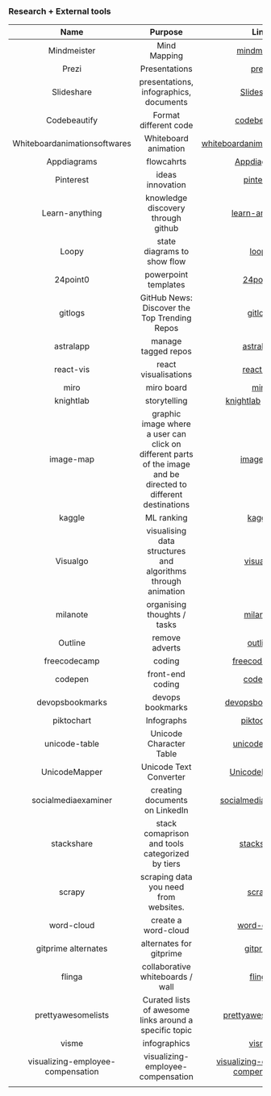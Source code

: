 ### Research + External tools
| Name	|  Purpose 	| Link |
|:-:  |:-:  |:-:|
| Mindmeister | Mind Mapping | [mindmeister](https://www.mindmeister.com/#all) |
| Prezi | Presentations | [prezi](https://prezi.com/dashboard/next/#/videos) |
| Slideshare | presentations, infographics, documents | [Slideshare](https://www.slideshare.net/explore) |
| Codebeautify | Format different code | [codebeautify](https://codebeautify.org/) |
| Whiteboardanimationsoftwares | Whiteboard animation | [whiteboardanimationsoftwares](https://whiteboardanimationsoftwares.com/) |
| Appdiagrams | flowcahrts | [Appdiagrams](https://app.diagrams.net/) |
| Pinterest  | ideas innovation | [pinterest](https://www.pinterest.com.au/ralucastavros/boards/) |
| Learn-anything | knowledge discovery through github  | [learn-anything](https://learn-anything.xyz/) |
| Loopy  | state diagrams to show flow  | [loopy](https://ncase.me/loopy/v1/) |
| 24point0  | powerpoint templates | [24point0](https://www.24point0.com/ppt-shop/raci-matrix-powerpoint-template) |
| gitlogs | GitHub News: Discover the Top Trending Repos | [gitlogs](https://www.gitlogs.com/) |
| astralapp | manage tagged repos | [astralapp](https://app.astralapp.com/) |
| react-vis  | react visualisations | [react-vis](http://uber.github.io/react-vis/#/examples/showcases/misc) |
| miro | miro board | [miro](https://miro.com/login/) |
| knightlab | storytelling | [knightlab](https://knightlab.northwestern.edu/projects/) [example](https://cdn.knightlab.com/libs/timeline3/latest/embed/index.html?source=1JBjVK3qm-geGXRVSH9_bHmIPvteLHiAq80vuLiA493c&font=Default&lang=en&initial_zoom=2&height=650)|
| image-map | graphic image where a user can click on different parts of the image and be directed to different destinations | [imagemap](https://www.image-map.net/) |
| kaggle | ML ranking | [kaggle](https://www.kaggle.com/) |
| Visualgo | visualising data structures and algorithms through animation | [visualgo](https://visualgo.net/en) |
| milanote | organising thoughts / tasks | [milanote](https://app.milanote.com/1DZBMs11ZuiWvj/adys-main-board) |
| Outline  | remove adverts  | [outline](https://www.outline.com/) |
| freecodecamp | coding | [freecodecamp](https://www.freecodecamp.org/learn/) |
| codepen | front-end coding | [codepen](https://codepen.io/) |
| devopsbookmarks | devops bookmarks | [devopsbookmarks](http://www.devopsbookmarks.com/virt) |
| piktochart  | Infographs | [piktochart](https://create.piktochart.com/dashboard) |
| unicode-table | Unicode Character Table | [unicode-table](https://unicode-table.com/en/) |
| UnicodeMapper | Unicode Text Converter | [UnicodeMapper](http://slothsoft.net/UnicodeMapper/) |
| socialmediaexaminer | creating documents on LinkedIn | [socialmediaexaminer](https://www.socialmediaexaminer.com/how-to-share-documents-linkedin-posts-marketing-tips/) |
| stackshare  | stack comaprison and tools categorized by tiers | [stackshare](https://stackshare.io/categories) |
| scrapy | scraping data you need from websites. | [scrapy](https://scrapy.org/) |
| word-cloud | create a word-cloud | [word-cloud](https://worditout.com/word-cloud/create) |
| gitprime alternates | alternates for gitprime | [gitprime](https://www.producthunt.com/alternatives/gitprime) |
| flinga | collaborative whiteboards / wall | [flinga](https://flinga.fi/tools) |
| prettyawesomelists | Curated lists of awesome links around a specific topic | [prettyawesomelists](https://www.prettyawesomelists.com/) |
| visme | infographics | [visme](https://dashboard.visme.co/login#/infographics) |
| visualizing-employee-compensation | visualizing-employee-compensation | [visualizing-employee-compensation](https://www.grayscalable.com/blog/2017/2/1/visualizing-employee-compensation) |
|  |  | []() |

